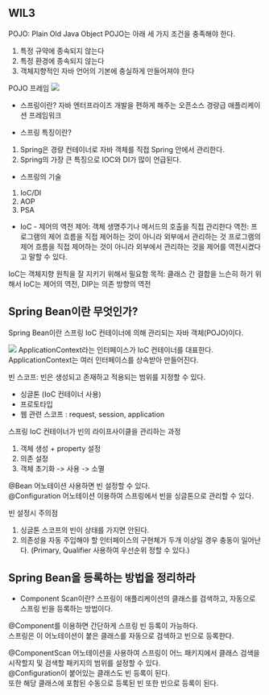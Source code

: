 ## WIL3

POJO: Plain Old Java Object
POJO는 아래 세 가지 조건을 충족해야 한다.
1. 특정 규약에 종속되지 않는다
2. 특정 환경에 종속되지 않는다
3. 객체지향적인 자바 언어의 기본에 충실하게 만들어져야 한다

POJO 프레임
<img src= "https://oopy.lazyrockets.com/api/v2/notion/image?src=https%3A%2F%2Fprod-files-secure.s3.us-west-2.amazonaws.com%2F81276f83-e80d-4730-b0ae-1b519fac7648%2F945b7b16-7319-43d4-8710-192fa4918c3a%2FUntitled.png&blockId=a78fe971-5d6f-4e3a-8e8b-a82c13544560">

* 스프링이란?
자바 엔터프라이즈 개발을 편하게 해주는 오픈소스 경량급 애플리케이션 프레임워크 

* 스프링 특징이란?
1. Spring은 경량 컨테이너로 자바 객체를 직접 Spring 안에서 관리한다.
2. Spring의 가장 큰 특징으로 IOC와 DI가 많이 언급된다.

* 스프링의 기술
1. IoC/DI
2. AOP
3. PSA

* IoC - 제어의 역전
제어: 객체 생명주기나 메서드의 호출을 직접 관리한다
역전: 프로그램의 제어 흐름을 직접 제어하는 것이 아니라 외부에서 관리하는 것
프로그램의 제어 흐름을 직접 제어하는 것이 아니라 외부에서 관리하는 것을 제어를 역전시켰다고 말할 수 있다.

IoC는 객체지향 원칙을 잘 지키기 위해서 필요함
목적: 클래스 간 결합을 느슨히 하기 위해서
IoC는 제어의 역전, DIP는 의존 방향의 역전

Spring Bean이란 무엇인가?
---
Spring Bean이란 스프링 IoC 컨테이너에 의해 관리되는 자바 객체(POJO)이다.

<img src = "https://oopy.lazyrockets.com/api/v2/notion/image?src=https%3A%2F%2Fprod-files-secure.s3.us-west-2.amazonaws.com%2F81276f83-e80d-4730-b0ae-1b519fac7648%2Fddbe5c77-9ee0-4809-9594-1c94682640bd%2F%25E1%2584%2589%25E1%2585%25B3%25E1%2584%258F%25E1%2585%25B3%25E1%2584%2585%25E1%2585%25B5%25E1%2586%25AB%25E1%2584%2589%25E1%2585%25A3%25E1%2586%25BA_2023-09-20_%25E1%2584%258B%25E1%2585%25A9%25E1%2584%2592%25E1%2585%25AE_12.24.42.png&blockId=88d2d579-63be-4f4f-9ff9-1831ee5bedfc">
ApplicationContext라는 인터페이스가 IoC 컨테이너를 대표한다.
ApplicationContext는 여러 인터페이스를 상속받아 만들어진다.

빈 스코프: 빈은 생성되고 존재하고 적용되는 범위를 지정할 수 있다.   
* 싱글톤 (IoC 컨테이너 사용)
* 프로토타입
* 웹 관련 스코프 : request, session, application

스프링 IoC 컨테이너가 빈의 라이프사이클을 관리하는 과정
1. 객체 생성 + property 설정
2. 의존 설정
3. 객체 초기화 -> 사용 -> 소멸

@Bean 어노테이션 사용하면 빈 설정할 수 있다.   
@Configuration 어노테이션 이용하여 스프링에서 빈을 싱글톤으로 관리할 수 있다.

빈 설정시 주의점
1. 싱글톤 스코프의 빈이 상태를 가지면 안된다.   
2. 의존성을 자동 주입해야 할 인터페이스의 구현체가 두개 이상일 경우 충동이 일어난다. (Primary, Qualifier 사용하여 우선순위 정할 수 있다.)

Spring Bean을 등록하는 방법을 정리하라 
---
* Component Scan이란?
  스프링이 애플리케이션의 클래스를 검색하고, 자동으로 스프링 빈을 등록하는 방법이다.

@Component를 이용하면 간단하게 스프링 빈 등록이 가능하다.   
스프링은 이 어노테이션이 붙은 클래스를 자동으로 검색하고 빈으로 등록한다.

@ComponentScan 어노테이션을 사용하여 스프링이 어느 패키지에서 클래스 검색을 시작할지 및 검색할 패키지의 범위를 설정할 수 있다.   
@Configuration이 붙어있는 클래스도 빈 등록이 된다.   
또한 해당 클래스에 포함된 수동으로 등록된 빈 또한 빈으로 등록이 된다.
